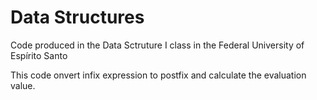 # Data Structures
Code produced in the Data Sctruture I class in the Federal University of Espírito Santo

This code onvert infix expression to postfix and calculate the evaluation value.